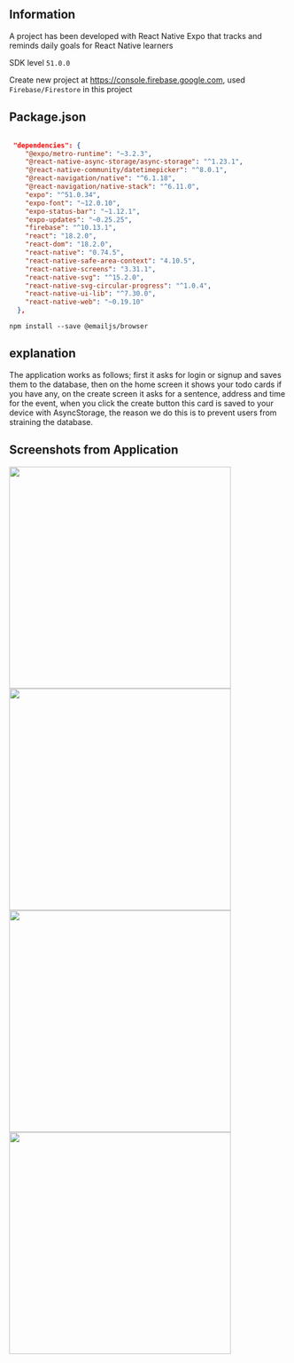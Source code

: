 ## Information

A project has been developed with React Native Expo that tracks and reminds daily goals for React Native learners

SDK level ``51.0.0``

Create new project at https://console.firebase.google.com, used ``Firebase/Firestore`` in this project
## Package.json

```JSON

 "dependencies": {
    "@expo/metro-runtime": "~3.2.3",
    "@react-native-async-storage/async-storage": "^1.23.1",
    "@react-native-community/datetimepicker": "^8.0.1",
    "@react-navigation/native": "^6.1.18",
    "@react-navigation/native-stack": "^6.11.0",
    "expo": "^51.0.34",
    "expo-font": "~12.0.10",
    "expo-status-bar": "~1.12.1",
    "expo-updates": "~0.25.25",
    "firebase": "^10.13.1",
    "react": "18.2.0",
    "react-dom": "18.2.0",
    "react-native": "0.74.5",
    "react-native-safe-area-context": "4.10.5",
    "react-native-screens": "3.31.1",
    "react-native-svg": "^15.2.0",
    "react-native-svg-circular-progress": "^1.0.4",
    "react-native-ui-lib": "^7.30.0",
    "react-native-web": "~0.19.10"
  },
```
```
npm install --save @emailjs/browser
```
## explanation


The application works as follows; first it asks for login or signup and saves them to the database, then on the home screen it shows your todo cards if you have any, on the create screen it asks for a sentence, address and time for the event, when you click the create button this card is saved to your device with AsyncStorage, the reason we do this is to prevent users from straining the database.
## Screenshots from Application

<img src="https://github.com/AliArslan44/React-Native-Todo-App/blob/main/screenshots/Screenshot_20241122-214739_TodoApp.jpg?raw=true" width="400"/>
<img src="https://github.com/AliArslan44/React-Native-Todo-App/blob/main/screenshots/Screenshot_20241122-214746_TodoApp.jpg?raw=true" width="400"/>
<img src="https://github.com/AliArslan44/React-Native-Todo-App/blob/main/screenshots/Screenshot_20241122-214851_TodoApp.jpg?raw=true" width="400"/>
<img src="https://github.com/AliArslan44/React-Native-Todo-App/blob/main/screenshots/Screenshot_20241122-214913_TodoApp.jpg?raw=true" width="400"/>

